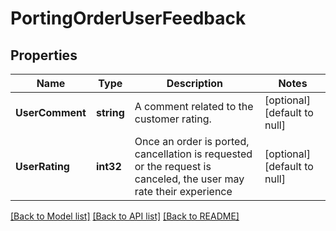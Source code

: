 # PortingOrderUserFeedback

## Properties
Name | Type | Description | Notes
------------ | ------------- | ------------- | -------------
**UserComment** | **string** | A comment related to the customer rating. | [optional] [default to null]
**UserRating** | **int32** | Once an order is ported, cancellation is requested or the request is canceled, the user may rate their experience | [optional] [default to null]

[[Back to Model list]](../README.md#documentation-for-models) [[Back to API list]](../README.md#documentation-for-api-endpoints) [[Back to README]](../README.md)

